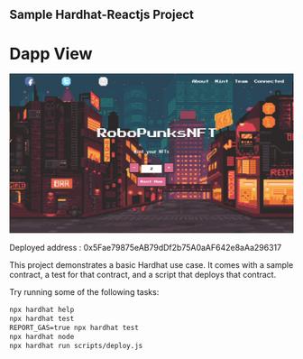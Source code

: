 ## Sample Hardhat-Reactjs Project

# Dapp View
![alt text](https://github.com/ZahoorKhan47/Dapp_NFT_minting_Hardhat_etherjs_React/blob/main/Screenshot%20(271).png)


Deployed address : 0x5Fae79875eAB79dDf2b75A0aAF642e8aAa296317

This project demonstrates a basic Hardhat use case. It comes with a sample contract, a test for that contract, and a script that deploys that contract.

Try running some of the following tasks:

```shell
npx hardhat help
npx hardhat test
REPORT_GAS=true npx hardhat test
npx hardhat node
npx hardhat run scripts/deploy.js
```
